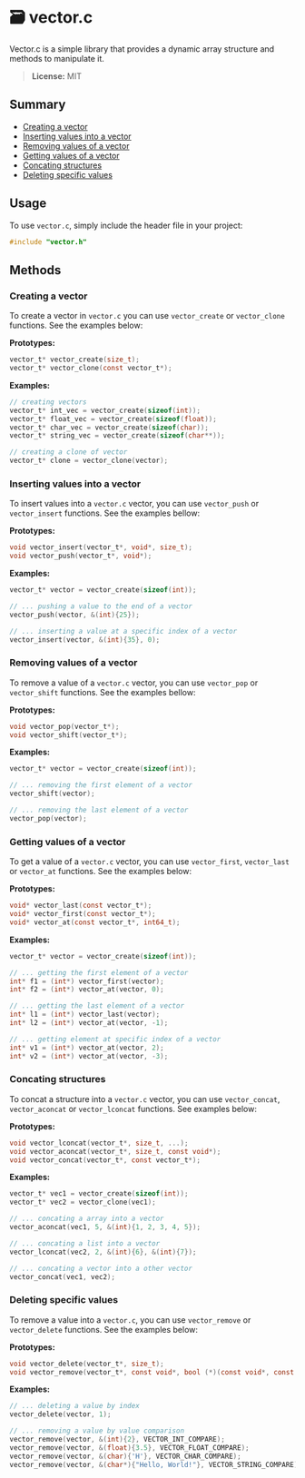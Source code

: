 # 🗃️ vector.c

Vector.c is a simple library that provides a dynamic array structure and methods to manipulate it.

> **License:** MIT

## Summary

* [Creating a vector](#creating-a-vector)
* [Inserting values into a vector](#inserting-values-into-a-vector)
* [Removing values of a vector](#removing-values-of-a-vector)
* [Getting values of a vector](#getting-values-of-a-vector)
* [Concating structures](#concating-structures)
* [Deleting specific values](#deleting-specific-values)

## Usage

To use `vector.c`, simply include the header file in your project:

```c
#include "vector.h"
```

## Methods

### Creating a vector

To create a vector in `vector.c` you can use `vector_create` or `vector_clone` functions. See the examples below:

**Prototypes:**

```c
vector_t* vector_create(size_t);
vector_t* vector_clone(const vector_t*);
```

**Examples:**

```c
// creating vectors
vector_t* int_vec = vector_create(sizeof(int));
vector_t* float_vec = vector_create(sizeof(float));
vector_t* char_vec = vector_create(sizeof(char));
vector_t* string_vec = vector_create(sizeof(char**));

// creating a clone of vector
vector_t* clone = vector_clone(vector);
```

### Inserting values into a vector

To insert values into a `vector.c` vector, you can use `vector_push` or `vector_insert` functions. See the examples bellow:

**Prototypes:**

```c
void vector_insert(vector_t*, void*, size_t);
void vector_push(vector_t*, void*);
```

**Examples:**

```c
vector_t* vector = vector_create(sizeof(int));

// ... pushing a value to the end of a vector
vector_push(vector, &(int){25});

// ... inserting a value at a specific index of a vector
vector_insert(vector, &(int){35}, 0);
```

### Removing values of a vector

To remove a value of a `vector.c` vector, you can use `vector_pop` or `vector_shift` functions. See the examples bellow:

**Prototypes:**

```c
void vector_pop(vector_t*);
void vector_shift(vector_t*);
```

**Examples:**

```c
vector_t* vector = vector_create(sizeof(int));

// ... removing the first element of a vector
vector_shift(vector);

// ... removing the last element of a vector
vector_pop(vector);
```

### Getting values of a vector

To get a value of a `vector.c` vector, you can use `vector_first`, `vector_last` or `vector_at` functions. See the examples below:

**Prototypes:**

```c
void* vector_last(const vector_t*);
void* vector_first(const vector_t*);
void* vector_at(const vector_t*, int64_t);
```

**Examples:**

```c
vector_t* vector = vector_create(sizeof(int));

// ... getting the first element of a vector
int* f1 = (int*) vector_first(vector);
int* f2 = (int*) vector_at(vector, 0);

// ... getting the last element of a vector
int* l1 = (int*) vector_last(vector);
int* l2 = (int*) vector_at(vector, -1);

// ... getting element at specific index of a vector
int* v1 = (int*) vector_at(vector, 2);
int* v2 = (int*) vector_at(vector, -3);
```

### Concating structures

To concat a structure into a `vector.c` vector, you can use `vector_concat`, `vector_aconcat` or `vector_lconcat` functions. See examples below:

**Prototypes:**

```c
void vector_lconcat(vector_t*, size_t, ...);
void vector_aconcat(vector_t*, size_t, const void*);
void vector_concat(vector_t*, const vector_t*);
```

**Examples:**

```c
vector_t* vec1 = vector_create(sizeof(int));
vector_t* vec2 = vector_clone(vec1);

// ... concating a array into a vector
vector_aconcat(vec1, 5, &(int){1, 2, 3, 4, 5});

// ... concating a list into a vector
vector_lconcat(vec2, 2, &(int){6}, &(int){7});

// ... concating a vector into a other vector
vector_concat(vec1, vec2);
```

### Deleting specific values

To remove a value into a `vector.c`, you can use `vector_remove` or `vector_delete` functions. See the examples below:

**Prototypes:**

```c
void vector_delete(vector_t*, size_t);
void vector_remove(vector_t*, const void*, bool (*)(const void*, const void*));
```

**Examples:**

```c
// ... deleting a value by index
vector_delete(vector, 1);

// ... removing a value by value comparison
vector_remove(vector, &(int){2}, VECTOR_INT_COMPARE);
vector_remove(vector, &(float){3.5}, VECTOR_FLOAT_COMPARE);
vector_remove(vector, &(char){'H'}, VECTOR_CHAR_COMPARE);
vector_remove(vector, &(char*){"Hello, World!"}, VECTOR_STRING_COMPARE);
```
